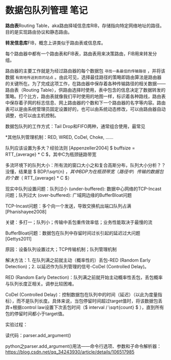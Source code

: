 # 数据包队列管理 笔记

**路由表**Routing Table，aka路由择域信息库RIB，存储指向特定网络地址的路径。目的是实现路由协议和静态路由。

**转发信息库**FIB，概念上讲类似于路由表或信息库。

每个路由器中都有一个路由表和FIB表，路由表用来决策路由，FIB用来转发分组。

路由器的主要工作就是为经过路由器的每个数据包 `寻找一条最佳的传输路径` ，并将该数据 `有效地传送到目的站点` 。由此可见，选择最佳路径的策略即路由算法是路由器的关键所在。为了完成这项工作，在路由器中保存着各种传输路径的相关数据——路由表（Routing Table），供路由选择时使用，表中包含的信息决定了数据转发的策略。打个比方，路由表就像我们平时使用的地图一样，标识着各种路线，路由表中保存着子网的标志信息、网上路由器的个数和下一个路由器的名字等内容。路由表可以是由系统管理员固定设置好的，也可以由系统动态修改，可以由路由器自动调整，也可以由主机控制。



数据包队列的工作方式：Tail Drop和FIFO两种，通常组合使用，最常见

*其他队列管理机制：RED, WRED, CoDel, Choke, ......

队列应该设置为多大？经验法则 [Appenzeller2004] $ buffsize = RTT_{average} * C $，其中C为瓶颈链路带宽

多流环境下的队列大小：所有流的窗口大小之和复合高斯分布，队列大小分析？？没懂，结果是 $ BDP/\sqrt{n} $，其中BDP为在瓶颈带宽（路径中）传输的数据包的个数（$ RTT_{average} * C $）

现实中队列设置问题：队列过小 (under-buffered): 数据中心网络的TCP-Incast问题；队列过大 (over-buffered): 广域网边缘的BufferBloat问题

TCP-Incast问题：多个向一个发送，导致交换机出端口队列占满 [Phanishayee2008]

关键：多打一；队列小；传输中丢包重传效率低；业务性能取决于最慢的流

BufferBloat问题：数据包在队列中存留时间过长引起的延迟过大问题[Gettys2011]

原因：设备队列设置过大；TCP传输机制；队列管理机制

解决方法：1. 在队列满之前就主动（概率性的）丢包-RED (Random Early Detection)；2. 以延迟作为队列管理的信号-CoDel (Controlled Delay)。

RED (Random Early Detection)：队列满之前就开始主动概率性丢包，丢包概率与队列长度正相关。调参比较困难。

CoDel (Controlled Delay)：控制数据包在队列中的时间（延迟）（以此为度量指标），而不是队列长度。具体来说，当包停留时间超过target值时，将该数据包丢弃+根据control law设置下次丢包时间（$ interval / \sqrt{count} $ ），直到所有包的停留时间都小于target值。





实验过程：

读代码：parser.add_argument()

python之parser.add_argument()用法——命令行选项、参数和子命令解析器：https://blog.csdn.net/qq_34243930/article/details/106517985